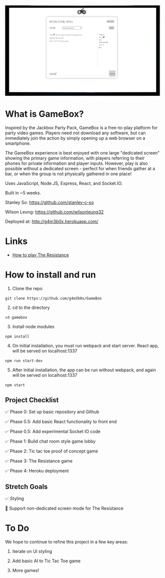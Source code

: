 ![](./github/readme_1.png)

# What is GameBox?

Inspired by the Jackbox Party Pack, GameBox is a free-to-play platform for party video games. Players need not download any software, but can immediately join the action by simply opening up a web browser on a smartphone.

The GameBox experience is best enjoyed with one large "dedicated screen" showing the primary game information, with players referring to their phones for private information and player inputs. However, play is also possible without a dedicated screen - perfect for when friends gather at a bar, or when the group is not physically gathered in one place!

Uses JavaScript, Node.JS, Express, React, and Socket.IO.

Built in ~5 weeks.

Stanley So: https://github.com/stanley-c-so

Wilson Leung: https://github.com/wilsonleung32

Deployed at: http://g4m3b0x.herokuapp.com/

<!-- [Video Demo](https://youtu.be/6eiez7QiTvg) -->

# Links

- [How to play The Resistance](https://boardgamegeek.com/boardgame/41114/resistance)

# How to install and run

1. Clone the repo 

```git clone https://github.com/g4m3b0x/GameBox```

2. cd to the directory

```cd gamebox```

3. Install node modules

```npm install```

4. On initial installation, you must run webpack and start server. React app, will be served on localhost:1337

```npm run start-dev```

5. After initial installation, the app can be run without webpack, and again will be served on localhost:1337

```npm start```

## Project Checklist

:white_check_mark: Phase 0: Set up basic repository and Github

:white_check_mark: Phase 0.5: Add basic React functionality to front end

:white_check_mark: Phase 0.5: Add experimental Socket IO code

:white_check_mark: Phase 1: Build chat room style game lobby

:white_check_mark: Phase 2: Tic tac toe proof of concept game

:white_check_mark: Phase 3: The Resistance game

:white_check_mark: Phase 4: Heroku deployment

## Stretch Goals

:white_check_mark: Styling

:black_square_button: Support non-dedicated screen mode for The Resistance

# To Do

We hope to continue to refine this project in a few key areas:

1. Iterate on UI styling

2. Add basic AI to Tic Tac Toe game

3. More games!
